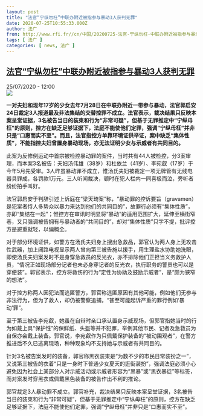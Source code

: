 ```yaml
---
layout: post
title: "法官“宁纵勿枉”中联办附近被指参与暴动3人获判无罪"
date: 2020-07-25T10:55:33.000Z
author: 法广
from: http://www.rfi.fr//cn/中国/20200725-法官-宁纵勿枉-中联办附近被指参与暴动3人获判无罪
tags: [ 法广 ]
categories: [ news, 法广 ]
---
```

<!--1595674533000-->
[法官“宁纵勿枉”中联办附近被指参与暴动3人获判无罪](http://www.rfi.fr//cn/%E4%B8%AD%E5%9B%BD/20200725-%E6%B3%95%E5%AE%98-%E5%AE%81%E7%BA%B5%E5%8B%BF%E6%9E%89-%E4%B8%AD%E8%81%94%E5%8A%9E%E9%99%84%E8%BF%91%E8%A2%AB%E6%8C%87%E5%8F%82%E4%B8%8E%E6%9A%B4%E5%8A%A83%E4%BA%BA%E8%8E%B7%E5%88%A4%E6%97%A0%E7%BD%AA)
------

<div>
<div>25/07/2020 - 12:00</div><img src="https://s.rfi.fr/media/display/63f8be2c-be8b-11ea-9d8d-005056a964fe/w:310/p:16x9/2020-07-03T000000Z_388445526_RC2KLH9DAMDZ_RTRMADP_3_HONGKONG-PROTESTS.JPG"><p><strong>一对夫妇和现年17岁的少女去年7月28日在中联办附近一带参与暴动，法官郭启安24日裁定3人报道最及非法集结的交替控罪不成立。法官表示，裁决结果只反映本案呈堂证据，3名被告当日的装束和行为“非常可疑”，但基于无罪推定中“宁纵毋枉”的原则，控方在缺乏足够证据下，法庭不能使他们定罪，强调“宁纵毋枉”并非只是“口惠而实不至”。而且，法官指控方单靠环境证供举证，案中缺乏“集体性质”，不能指控夫妇曾置身暴动现场，亦无法证明少女与示威者有共同目的。</strong></p><div class="t-content__body u-clearfix"><div class="m-interstitial"></div><p>此案为反修例运动中首宗被检控暴动罪的案件，当时共有44人被检控，分3案审理，而本案3名被告：夫妇汤伟雄（38岁）和杜依兰（41岁）、李宛叡（17岁）于今年5月先受审。3人昨虽暴动罪不成立，惟汤氏夫妇被裁定一项无牌管有无线电器具罪成，各罚款1万元。三人听闻裁决，顿时在犯人栏内一同喜极而泣，旁听者纷纷拍手叫好。</p><p>法官郭启安于判辞引述上诉庭在“梁天琦案”称，“暴动罪的控诉要旨（gravamen）是犯案者恃人多势众以暴力来达到他们的共同目的”，故罪行必须有“集体性质”，亦即“集结在一起”；惟控方在审讯时明显将“暴动”的适用范围扩大，延伸至横街窄巷，又只强调被告拥有与暴动者的“共同目的”，却对“集体性质”只字不提，批评控方是避重就轻，以偏概全。</p><p>对于部分环境证供，如警方在汤氏夫妇身上搜出急救品，郭官认为两人身上无攻击性武器，加上闭路电视显示两人曾向第三被告施以援手，用生理盐水协助她洗眼，即使汤氏夫妇案发时不是身穿急救员的反光衣，亦不排除他们正担当义务救护人员，“情况正如现场部分记者也未必身穿记者的反光衣，执行职务的警员也可以是穿便装”。郭官表示，控方将救伤的行为“定性为协助及鼓励示威者”，是“颇为狭窄的想法”。</p><p>对于控方称两人因犯法而逃匿警方，郭官称逃匿原因有其他可能，例如他们无参与非法行为，但为了救人，却仍被警察追捕，“甚至可能起诉严重的罪行例如‘暴动’罪”。</p><p>至于第三被告李宛叡，她虽在自辩时亲口承认置身示威现场，但郭官指她当时的行为如戴上具“保护性”的保鲜纸、头盔等并不犯罪，举例其他市民、记者及急救员为自保亦会戴上装备。郭官说，李宛叡作为只佩戴保护装备的“被动围观者”，在警方推进后不久已逃离现场，种种现象均不支持她与示威者有共同目的。</p><p>针对3名被告案发时的装备，郭官称黑衣装束是“为数不少的市民日常装扮之一”，又说第三被告的衣着“只是一身时下普通少女夏天的逛街装扮”，强调法庭必须小心避免因为社会上某部分人对示威活动或示威者形容为“黑暴”或“黑衣暴徒”等标签，而对案发时穿黑衣或佩戴黑色装备的被告作出不利的推论。</p><p>郭官裁定3人暴动罪不成立。郭官补充，裁决结果只反映本案呈堂证据，3名被告当日的装束和行为“非常可疑”，但基于无罪推定中“宁纵毋枉”的原则，控方在缺乏足够证据下，法庭不能使他们定罪，强调“宁纵毋枉”并非只是“口惠而实不至”。</p><div class="o-self-promo o-self-promo--nl o-self-promo--hidden" data-selfpromo-newsletter></div><div class="o-self-promo o-self-promo--app o-self-promo--hidden" data-selfpromo-app></div></div>
</div>
